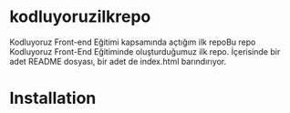 # kodluyoruzilkrepo
Kodluyoruz Front-end Eğitimi kapsamında açtığım ilk repoBu repo Kodluyoruz Front-End Eğitiminde oluşturduğumuz ilk repo. İçerisinde bir adet README dosyası, bir adet de index.html barındırıyor.
# Installation
 
